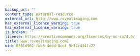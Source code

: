```yaml
---
backup_url: ''
content_type: external-resource
external_url: http://www.revealimaging.com
has_external_licence_warning: true
has_external_license_warning: true
is_broken: ''
license: https://creativecommons.org/licenses/by-nc-sa/4.0/
title: www.revealimaging.com)
uid: 0801d962-fbb5-4ddd-8cdf-5e34c434fc22
---
```


